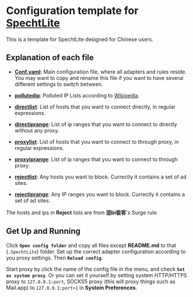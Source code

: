 # Configuration template for [SpechtLite](https://github.com/zhuhaow/SpechtLite)

This is a template for SpechtLite designed for Chinese users.

## Explanation of each file

- [**Conf.yaml**](https://github.com/HoonHwang/SpechtLiteConf/blob/master/Conf.yaml): Main configuration file, where all adapters and rules reside. You may want to copy and rename this file if you want to have several different settings to switch between.

- [**pollutedip**](https://github.com/HoonHwang/SpechtLiteConf/blob/master/pollutedip): Polluted IP Lists according to  [Wikipedia](https://zh.m.wikipedia.org/zh-cn/域名服务器缓存污染).

- [**directlist**](https://github.com/HoonHwang/SpechtLiteConf/blob/master/directlist): List of hosts that you want to connect directly, in regular expressions.

- [**directiprange**](https://github.com/HoonHwang/SpechtLiteConf/blob/master/directiprange): List of ip ranges that you want to connect to directly without any proxy.

- [**proxylist**](https://github.com/HoonHwang/SpechtLiteConf/blob/master/proxylist): List of hosts that you want to connect to through proxy, in regular expressions.

- [**proxyiprange**](https://github.com/HoonHwang/SpechtLiteConf/blob/master/proxyiprange): List of ip ranges that you want to connect to through proxy.

- [**rejectlist**](https://github.com/HoonHwang/SpechtLiteConf/blob/master/rejectlist): Any hosts you want to block. Currectly it contains a set of ad sites.

- [**rejectiprange**](https://github.com/HoonHwang/SpechtLiteConf/blob/master/rejectiprange): Any IP ranges you want to block. Currectly it contains a set of ad sites.

The hosts and ips in **Reject** lists are from **逗bi极客**'s Surge rule.

## Get Up and Running

Click **`Open config folder`** and copy all files except **README.md** to that (`.SpechtLite`) folder. Set up the correct adapter configuration according to you proxy settings. Then **`Reload config`**.

Start proxy by click the name of the config file in the menu, and check **`Set as system proxy`**. 
Or you can set it yourself by setting system HTTP/HTTPS proxy to `127.0.0.1:port`, SOCKS5 proxy (this will proxy things such as Mail.app) to `127.0.0.1:port+1` in **System Preferences**.
